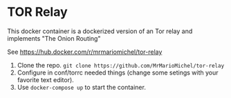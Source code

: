 # TOR Relay
This docker container is a dockerized version of an Tor relay and implements "The Onion Routing"

See https://hub.docker.com/r/mrmariomichel/tor-relay

1. Clone the repo. ```git clone https://github.com/MrMarioMichel/tor-relay ```
2. Configure in conf/torrc needed things (change some setings with your favorite text editor).
3. Use ```docker-compose up``` to start the container. 
